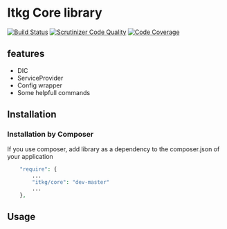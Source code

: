 Itkg Core library
=================

[![Build Status](https://travis-ci.org/itkg/core.svg?branch=master)](https://travis-ci.org/itkg/core)
[![Scrutinizer Code Quality](https://scrutinizer-ci.com/g/itkg/core/badges/quality-score.png?b=master)](https://scrutinizer-ci.com/g/itkg/core/?branch=master)
[![Code Coverage](https://scrutinizer-ci.com/g/itkg/core/badges/coverage.png?b=master)](https://scrutinizer-ci.com/g/itkg/core/?branch=master)

## features
* DIC
* ServiceProvider
* Config wrapper
* Some helpfull commands

## Installation

### Installation by Composer

If you use composer, add library as a dependency to the composer.json of your application

```php
    "require": {
        ...
        "itkg/core": "dev-master"
        ...
    },

```
## Usage
